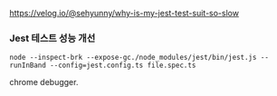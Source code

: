 https://velog.io/@sehyunny/why-is-my-jest-test-suit-so-slow
### Jest 테스트 성능 개선
`node --inspect-brk --expose-gc./node_modules/jest/bin/jest.js --runInBand --config=jest.config.ts file.spec.ts`

chrome debugger.